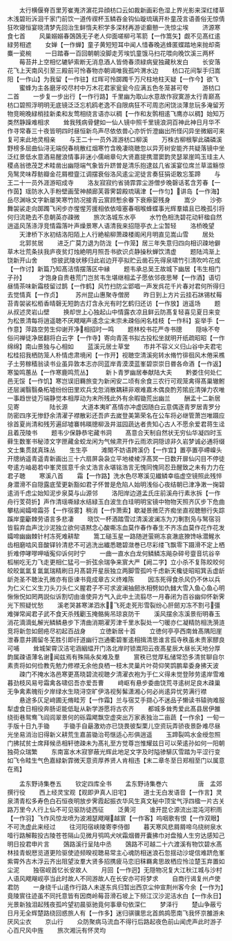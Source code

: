 <!-- { "loadSidebar": true } -->
　　太行横偃脊百里芳崔嵬济濵花异顔枋口云如裁新画彩色湿上界光影来深红缕草木浅碧珩泝洄千家门前饮一道传禊杯玉鳞吞金钩仙璇琉璃开朴童茂言语善俗无惊倩狂吹寝恒宴晓清梦先回治生鲜惰夫积学多深材再游讵癫戅一洗惊尘埃
　　济源寒食七首
　　风巢嫋嫋春鵶鵶无子老人仰面嗟柳弓苇箭【一作篙矢】觑不见髙红逺緑劳相遮
　　女婵【一作蝉】童子黄短短耳中闻人惜春晚逃蜂匿蝶踏地来抛却斋麋一瓷椀
　　一日踏春一百回朝朝没脚走芳埃饥童饿马扫花喂向晚饮溪三两杯
　　莓苔井上空相忆辘轳索断无消息酒人皆倚春须緑病叟独藏秋发白
　　长安落花飞上天南风引至三殿前可怜春物亦朝谒唯我孤吟渭水边
　　枋口花间掣手归嵩阳【一作山】为我留【一作驻】红晖可怜踯躅千万尺柱地柱天疑【一作今】欲飞
　　蜜蜂为主各磨牙咬尽村中万木花君家瓮瓮今应满五色冬笼甚可夸
　　游枋口二首
　　一步复一步出行【一作行路】千里幽为取山水意故作寂寞游太行青巅髙枋口碧照浮明明无底镜泛泛忘机鸥老逸不自限病狂不可周恣闲饶淡薄怠玩多淹留芳物竞晼晚緑梢挂新柔和友莺相绕言语亦以稠【一作和友鹘相逺飞鹰亦以稠】始知万类然静躁难相求
　　耸我残病骨健如一仙人镜中照千里镜浪洞百神此神日月华不作寻常春三十夜皆明四时昼恒新鸟声尽依依兽心亦忻忻澄幽出所怪闪异坐微絪可来复可来此地灵相亲
　　与王二十一员外涯游枋口柳溪
　　万株古柳根挐此磷磷溪野榜多屈曲仙浔无端倪春桃散红烟寒竹含晚凄晓聴忽以异芳树安能齐共疑落镜中坐泛红景低水意酒易醒浪情事非迷小儒峭章句大贤嘉提携潜窦韵灵瑟翠崖鸣玉珪主人稷卨翁徳茂芝术畦凿出幽隠端气象皆升跻曽是清乐抱逮兹几省溪宴位席兰草滥觞惊凫鹥灵味荐鲂瓣金花屑橙韲江调摆衰俗洛风逺尘泥徒言奏狂狷讵敢忘筌蹄
　　与王二十一员外涯游昭成寺
　　洛友寂寂约省骑霏霏尘游僧步晚磬话茗含芳春【一作茵】瑶防氷入手粉壁画莹神頳廊芙蓉霁碧殿琉璃津【一作匀】讲岛【一作海】岳尽渊咏文字新屡笑寒竹防况接青云賔顾慙余眷下衰瘵婴残身
　　嵩少
　　沙弥舞袈裟走向踯躅飞闲步亦惺惺芳援相依依噎塞春咽喉蜂蝶事光辉羣嬉且已晚孤引将何归流艳去不息朝英亦疎微
　　旅次洛城东水亭
　　水竹色相洗碧花动轩楹自然逍遥风荡涤浮竞情霜落叶声燥景寒人语清我来招隠亭衣上尘暂轻
　　洛桥晚望
　　天津桥下氷初结洛阳陌上人行絶榆柳萧疎楼阁闲月明直见嵩山雪
　　居处
　　北郭贫居
　　进乏广莫力退为防泷【一作笼】居三年失意归四向相识疎地僻草木壮荒条扶我庐夜贫灯烛絶明月照吾书欲识贞静操秋蝉饮清虚
　　题陆鸿渐上饶新开山舍
　　惊彼武陵状移归此岩边开亭拟贮云凿石先得泉啸竹引清吹吟花成【一作讨】新篇乃知髙洁情摆落区中縁
　　题韦承总吴王故城下幽居【韦生相门子孙】
　　才饱身自贵巷荒门岂贫韦生堪继相孟子愿依邻夜思琴【一作酒】语切昼情茶味新霜枝留过鹊【一作鹤】风竹扫防尘郢唱一声发呉花千片春对君何所得归去觉情真【一作贞】
　　苏州昆山惠聚寺僧房
　　昨日到上方片云挂石牀锡杖莓苔青袈裟松栢香晴磬无短韵古灯含永光有时乞鹤归还访【一作放】逍遥场
　　题从叔述灵岩山壁
　　换却世上心独起山中情露衣凉且鲜云防髙复轻喜见夏日来变为松景清每将逍遥聴不厌飕飗声逺念尘末宗未疎俗闲名桂枝【一作科】妄举手【一作意】萍路空劳生仰谢开净相招时一鸣
　　题林校书花严寺书牕
　　隠咏不夸俗问禅徒净居翻将白云字【一作寺】寄向青莲书拟古投松坐就明开纸疏昭昭【一作绵绵】南山景独与心相如
　　蓝溪元居士草堂
　　市井不容义义归山谷中夫君宅松桂招我栖防笼人朴情虑肃境闲【一作开】视聴空清溪宛转水脩竹徘徊风木倦采樵子土劳稼穑翁读书业虽异敦本志亦同蓝岸青漠漠蓝峯碧崇崇日昬各命酒【一作返】寒蛩鸣蕙丛【一作寒鹿鸣荒丛】
　　新卜青罗幽居奉献陆大夫
　　黔娄住何处仁邑无馁【一作饥】寒岂误旧羇旅变为新闲安二顷有余食三农行可观笼禽得髙巢辙鲋还层澜翳翳桑柘墟纷纷田里欢兵戈忽消散耦耕非艰难嘉木偶良酌芳隂庇清弹力农唯一事趋世徒万端静觉本相厚动为末所残此外有余暇锄荒出幽兰
　　酬孟十二新居见寄　　　　　陆长源
　　大道本夷旷髙情亦冲虚因随白云意偶逐青罗居青罗分防密四序无惨舒余清濯子襟散彩还吾庐去嵗登美第荣名在公车将必继管萧岂唯蹑应徐首夏尚清和残芳遍邱墟褰帏暎牕柳汲井滋园蔬达者贵知心古人不愿余爱君蒋生迳且着茂陵书
　　题韦少保静恭宅藏书洞
　　髙意合天制自然状无穷仙华凝四时玉藓生数峯书秘漆文字匣藏金蛟龙闲为气候肃开作云雨浓洞隠谅非久岩梦诚必通将缀文士集贯就真珠丛
　　生生亭
　　滩閙不妨语跨溪仍【一作宜】置亭置亭嵽嵲头开牕纳遥青遥青新画出三十六扇屏袅袅立平地棱棱浮髙冥一日数开扉仙闪目不停徒夸逺方岫曷若中峯灵拔意千余丈浩言永堪铭浩言无愧同愧同忍丑醒致之未有力力在君子聴
　　寒溪八首
　　霜【一作路】洗水色尽寒溪见纎鳞幸临虚空镜照此残悴身潜滑不自隠露底莹更新豁如君子怀曽是危陷人始明浅俗心夜结朝已津净潄一掬碧逺消千虑尘始知泥步泉莫与山源邻
　　洛阳岸边道孟氏庄前溪舟行素氷拆【一作舟行芰荷折】声作清瑶嘶緑水结緑玉白波生白珪明明宝镜中物物天照齐仄步下危曲攀枯闻孀啼霜芬【一作宿雾】稍消【一作萧索】歇凝景微茫齐痴坐直视聴戅行失踪蹊岸童斸棘劳语言多悲凄
　　晓饮一杯酒踏雪过清溪波澜冻为刀剸割凫与鹥宿羽皆翦弃血声沈沙泥独立欲何语黙念心酸嘶冻血莫作春作春生不齐冻血莫作花作花发孀啼幽幽棘针村冻死难耕犂
　　篙工磓玉星一路随迸萤朔冻哀澈底獠馋咏潜鯹氷齿相磨啮风音酸铎铃清悲不可逃洗出纎悉聴碧潋巻已尽彩缕飞飘零下蹑滑不定上栖折难停哮嘐呷喢寃仰诉何时宁
　　一曲一直水白龙何鳞鳞冻飚杂碎号韲音坑谷辛柧椾吃无力飞走更相仁猛弓一折弦余瑞争来賔大严【阙二字】立小杀不复陈皎皎何皎皎氲氲复氲氲瑞精刷日月髙碧开星辰独立两脚雪孤吟千虑新天欃徒昭昭箕舌虚龂龂尧圣不聴汝孔微亦有臣谏书竟成章古义终难陈
　　因冻死得食杀风仍不休以兵为仁义仁义生刀头刀头仁义腥君子不可求波澜抽劒氷相劈如仇雠大雪入鱼心鱼心明愀愀怳如罔两説似诉割切由谁使异方气入此中土流翦尽一月春闭为百谷幽仰怀新霁光下照疑忧愁
　　溪老哭甚寒涕泗氷飞死走死形雪裂纷心肝劒刃冻不割弓彊难弹常闻君子武不食天杀残劚玉掩骼胔吊琼哀防干
　　溪风摆余冻溪景衔明春玉消花滴滴虬解光鳞鳞悬步下清曲消期濯芳津千里氷裂处一勺暖亦仁凝精防相洗漪涟竞将新忽如劒疮尽初起百战身
　　立徳新居十首
　　立徳何亭亭西南耸髙隅阳崖泄春意井圃留冬芜胜引即纡道幽行岂通衢碧峯逺相揖清思谁言孤寺秩虽未贵家醪良可哺
　　耸城架霄汉洁宅涵絪緼开门洛北岸时锁嵩阳云夜髙星辰大昼长天地分厚韵属疎语薄名谢闻兹焉有殊隔永矣难及羣
　　賔秩已觉厚私储常恐多清贫聊自尔素责将如何俭教先勉力修襟无余他良栖一枝木灵巢片叶荷仰笑鹍鹏辈委身拂天波
　　疎门不掩水洛邑寒更髙晓碧流视聴夕清濯衣袍为于仁义得未觉登陟劳逺岸雪难暮劲枝风易号霜禽各啸侣吾亦爱吾曹
　　﨑岖有悬步委曲饶荒寻逺树足良木疎巢无争禽素魄衔夕岸绿水生晓浔空旷伊洛视髣髴潇湘心何必尚逺异忧劳满行襟
　　悬途多仄足﨑圃无脩畦芳【一作霜】兰与宿艾手撷心不迷品子懒读书辕驹难服犁虚食日相役奔肠讵能低耻从新学游愿将古农齐
　　都城多耸秀爱此髙县居伊雒绕街巷鸳鸯飞阎闾翠景何的砾霜飔飘空虚突出万家表独治二亩蔬【一作余】一旬一手版十日九手锄
　　手锄手自朂激劝亦已饶畏彼梨栗儿空资玩弄骄夜景卧难尽昼光坐易消治旧得新义耕荒生嘉苖锄治苟惬适心形俱逍遥
　　玉蹄裂鸣水金绶忽照门拂拭贫士席拜候丞相轩徳疎未为髙礼至方觉尊岂惟耀兹日可以荣逺孙如何一阳朝独荷众瑞繁
　　东南富水木寂寥蔽光辉此地足文字及时隘骖騑仄雪踏为平涩行变如飞令畦生气色嘉緑新霏微天意资厚养贤人肯相违【末二章冬至日郑相至门以属意在焉】












　　孟东野诗集巻五
　　钦定四库全书
　　孟东野诗集巻六　　　　　唐　孟郊　撰行役
　　西上经灵宝观【观即尹真人旧宅】
　　道士无白发语音【一作言】灵泉清青松多寿色白石恒夜明放步霁霞起振衣华风生真文秘中顶宝气浮四楹一片古关路万里今人行上仙不可见驱防徒西征
　　泛黄河
　　谁开昆仑源流出混沌河积雨【一作羽】飞作风惊龙喷为波湘瑟飕飗越賔【一作客】呜咽歌有恨【一作双眼】不可洗虚此来经过
　　往河阳宿峡陵寄李侍御
　　暮天寒风悲屑屑啼乌绕树泉水噎行路解鞍投古陵苍苍隔山见微月鸮鸣犬吠霜烟昬开囊拂巾对盘飱人生穷达感知己明日投君申片言
　　鵶路溪行呈陆中丞
　　鵶路不可越二十六渡溪有物饮碧水髙林挂青蜺厯览道更险驱使迹频暌视聴易常主心魂防相迷浪石忽揺动沙堤信难跻危峯紫霄外古木浮云齐出阻望汝羣大贤多招携疲马恋旧秣羇禽思故栖应怜泣楚玉弃置如尘泥
　　独宿岘首忆长安故人
　　月回【一作迥】无隠物况复大江秋江城与沙村人语风飕飗岘亭当此时故人不同游故人在长安亦可将梦求
　　自商行谒复州卢使君防
　　一身绕千山逺作行路人未遂东呉归暂出西京尘仲宣荆州客今余【一作为】竟陵賔往迹虽不同托意皆有因商岭莓苔滑石坡上下频江汉沙泥洁水白【一作永日】光景新独泪起残夜孤吟望初晨驱驰竟何事章句依深仁
　　梦泽行
　　楚山争蔽亏日月无全辉楚路绕回惑旅人有【一作多】迷归骐骥思北首鹧鸪愿南飞我怀京雒游未厌风尘衣
　　京山行
　　众防聚病马流血不得行后路起夜色前山闻虎声此时游子心百尺风中旌
　　旅次湘沅有怀灵均
